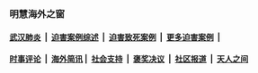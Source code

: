 
### 明慧海外之窗

####  [武汉肺炎](indexes/365.md?t=05290700) &nbsp;|&nbsp;  [迫害案例综述](indexes/328.md?t=05290700) &nbsp;|&nbsp; [迫害致死案例](indexes/277.md?t=05290700)  &nbsp;|&nbsp; [更多迫害案例](indexes/81.md?t=05290700)  &nbsp;|&nbsp; 
####  [时事评论](indexes/19.md?t=05290700) &nbsp;|&nbsp; [海外简讯](indexes/245.md?t=05290700)&nbsp;|&nbsp;  [社会支持](indexes/140.md?t=05290700) &nbsp;|&nbsp; [褒奖决议](indexes/282.md?t=05290700) &nbsp;|&nbsp; [社区报道](indexes/91.md?t=05290700)  &nbsp;|&nbsp; [天人之间](indexes/78.md?t=05290700) 

